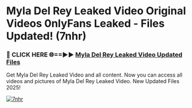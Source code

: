 # Myla Del Rey Leaked Video Original Videos 0nlyFans Leaked - Files Updated! (7nhr)

<h3>🔴 CLICK HERE 🌐==►► <a href="https://tinyurl.com/2jnfzry5" rel="nofollow">Myla Del Rey Leaked Video Updated Files</a></h3>

Get Myla Del Rey Leaked Video and all content. Now you can access all videos and pictures of Myla Del Rey Leaked Video. New Updated Files 2025!

[![7nhr](https://i.imgur.com/GyGTBgg.gif)](https://tinyurl.com/2jnfzry5)
